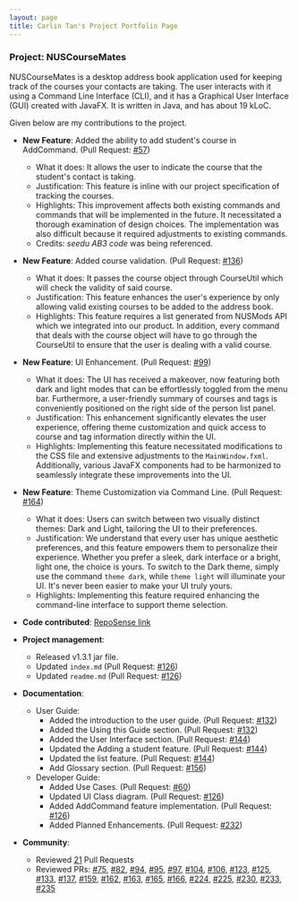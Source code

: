 ```yaml
---
layout: page
title: Carlin Tan's Project Portfolio Page
---
```


### Project: NUSCourseMates

NUSCourseMates is a desktop address book application used for keeping track of the courses your contacts are taking.
The user interacts with it using a Command Line Interface (CLI), and it has a Graphical User Interface (GUI) created with JavaFX.
It is written in Java, and has about 19 kLoC.

Given below are my contributions to the project.

* **New Feature**: Added the ability to add student's course in AddCommand. (Pull Request: [#57](https://github.com/AY2324S1-CS2103T-T17-4/tp/pull/57))
  * What it does: It allows the user to indicate the course that the student's contact is taking.
  * Justification: This feature is inline with our project specification of tracking the courses.
  * Highlights: This improvement affects both existing commands and commands that will be implemented in the future. It necessitated a thorough examination of design choices. The implementation was also difficult because it required adjustments to existing commands.
  * Credits: *seedu AB3 code* was being referenced.

* **New Feature**: Added course validation. (Pull Request: [#136](https://github.com/AY2324S1-CS2103T-T17-4/tp/pull/136))
  * What it does: It passes the course object through CourseUtil which will check the validity of said course.
  * Justification: This feature enhances the user's experience by only allowing valid existing courses to be added to the address book.
  * Highlights: This feature requires a list generated from NUSMods API which we integrated into our product. In addition, every command that deals with the course object will have to go through the CourseUtil to ensure that the user is dealing with a valid course. 

* **New Feature**: UI Enhancement. (Pull Request: [#99](https://github.com/AY2324S1-CS2103T-T17-4/tp/pull/99))
  * What it does: The UI has received a makeover, now featuring both dark and light modes that can be effortlessly toggled from the menu bar. Furthermore, a user-friendly summary of courses and tags is conveniently positioned on the right side of the person list panel. 
  * Justification: This enhancement significantly elevates the user experience, offering theme customization and quick access to course and tag information directly within the UI.
  * Highlights: Implementing this feature necessitated modifications to the CSS file and extensive adjustments to the `MainWindow.fxml`. Additionally, various JavaFX components had to be harmonized to seamlessly integrate these improvements into the UI.

* **New Feature**: Theme Customization via Command Line. (Pull Request: [#164](https://github.com/AY2324S1-CS2103T-T17-4/tp/pull/164))
  * What it does: Users can switch between two visually distinct themes: Dark and Light, tailoring the UI to their preferences.
  * Justification: We understand that every user has unique aesthetic preferences, and this feature empowers them to personalize their experience. Whether you prefer a sleek, dark interface or a bright, light one, the choice is yours. To switch to the Dark theme, simply use the command `theme dark`, while `theme light` will illuminate your UI. It's never been easier to make your UI truly yours.
  * Highlights: Implementing this feature required enhancing the command-line interface to support theme selection.

* **Code contributed**: [RepoSense link](https://nus-cs2103-ay2324s1.github.io/tp-dashboard/?search=carlintyj&breakdown=true)

* **Project management**:
  * Released v1.3.1 jar file.
  * Updated `index.md` (Pull Request: [#126](https://github.com/AY2324S1-CS2103T-T17-4/tp/pull/126))
  * Updated `readme.md` (Pull Request: [#126](https://github.com/AY2324S1-CS2103T-T17-4/tp/pull/126))

* **Documentation**:
  * User Guide:
    * Added the introduction to the user guide. (Pull Request: [#132](https://github.com/AY2324S1-CS2103T-T17-4/tp/pull/132))
    * Added the Using this Guide section. (Pull Request: [#132](https://github.com/AY2324S1-CS2103T-T17-4/tp/pull/132))
    * Added the User Interface section. (Pull Request: [#144](https://github.com/AY2324S1-CS2103T-T17-4/tp/pull/144))
    * Updated the Adding a student feature. (Pull Request: [#144](https://github.com/AY2324S1-CS2103T-T17-4/tp/pull/144))
    * Updated the list feature. (Pull Request: [#144](https://github.com/AY2324S1-CS2103T-T17-4/tp/pull/144))
    * Add Glossary section. (Pull Request: [#156](https://github.com/AY2324S1-CS2103T-T17-4/tp/pull/156))
  * Developer Guide:
    * Added Use Cases. (Pull Request: [#60](https://github.com/AY2324S1-CS2103T-T17-4/tp/pull/60))
    * Updated UI Class diagram. (Pull Request: [#126](https://github.com/AY2324S1-CS2103T-T17-4/tp/pull/126))
    * Added AddCommand feature implementation. (Pull Request: [#126](https://github.com/AY2324S1-CS2103T-T17-4/tp/pull/126))
    * Added Planned Enhancements. (Pull Request: [#232](https://github.com/AY2324S1-CS2103T-T17-4/tp/pull/232))

* **Community**:
  * Reviewed [21](https://github.com/AY2324S1-CS2103T-T17-4/tp/pulls?q=is%3Apr+is%3Aclosed+reviewed-by%3Acarlintyj) Pull Requests
  * Reviewed PRs: [#75](https://github.com/AY2324S1-CS2103T-T17-4/tp/pull/75), [#82](https://github.com/AY2324S1-CS2103T-T17-4/tp/pull/82), [#94](https://github.com/AY2324S1-CS2103T-T17-4/tp/pull/94), [#95](https://github.com/AY2324S1-CS2103T-T17-4/tp/pull/95), [#97](https://github.com/AY2324S1-CS2103T-T17-4/tp/pull/97), [#104](https://github.com/AY2324S1-CS2103T-T17-4/tp/pull/104), [#106](https://github.com/AY2324S1-CS2103T-T17-4/tp/pull/106), [#123](https://github.com/AY2324S1-CS2103T-T17-4/tp/pull/123), [#125](https://github.com/AY2324S1-CS2103T-T17-4/tp/pull/125), [#133](https://github.com/AY2324S1-CS2103T-T17-4/tp/pull/133), [#137](https://github.com/AY2324S1-CS2103T-T17-4/tp/pull/137), [#159](https://github.com/AY2324S1-CS2103T-T17-4/tp/pull/159), [#162](https://github.com/AY2324S1-CS2103T-T17-4/tp/pull/162), [#163](https://github.com/AY2324S1-CS2103T-T17-4/tp/pull/163), [#165](https://github.com/AY2324S1-CS2103T-T17-4/tp/pull/165), [#166](https://github.com/AY2324S1-CS2103T-T17-4/tp/pull/166), [#224](https://github.com/AY2324S1-CS2103T-T17-4/tp/pull/224), [#225](https://github.com/AY2324S1-CS2103T-T17-4/tp/pull/225), [#230](https://github.com/AY2324S1-CS2103T-T17-4/tp/pull/230), [#233](https://github.com/AY2324S1-CS2103T-T17-4/tp/pull/233), [#235](https://github.com/AY2324S1-CS2103T-T17-4/tp/pull/235)


